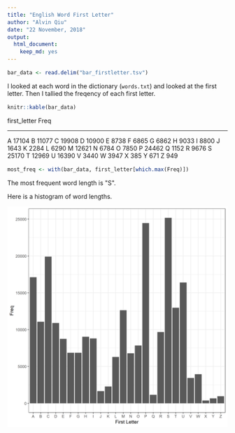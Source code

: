 ```yaml
---
title: "English Word First Letter"
author: "Alvin Qiu"
date: "22 November, 2018"
output:
  html_document:
    keep_md: yes
---
```



```r
bar_data <- read.delim("bar_firstletter.tsv")
```

I looked at each word in the dictionary (`words.txt`) and looked at the first letter. Then I tallied the freqency of each first letter.


```r
knitr::kable(bar_data)
```



first_letter     Freq
-------------  ------
A               17104
B               11077
C               19908
D               10900
E                8738
F                6865
G                6862
H                9033
I                8800
J                1643
K                2284
L                6290
M               12621
N                6784
O                7850
P               24462
Q                1152
R                9676
S               25170
T               12969
U               16390
V                3440
W                3947
X                 385
Y                 671
Z                 949


```r
most_freq <- with(bar_data, first_letter[which.max(Freq)])
```

The most frequent word length is "S".

Here is a histogram of word lengths.

![*Fig. 1* A bar plot of English words' first letters](bar_firstletter.png)
